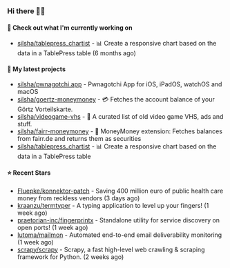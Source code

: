 ### Hi there 🦊👋

#### 👷 Check out what I'm currently working on

- [silsha/tablepress_chartist](https://github.com/silsha/tablepress_chartist) - 📊 Create a responsive chart based on the data in a TablePress table (6 months ago)

#### 🌱 My latest projects

- [silsha/pwnagotchi.app](https://github.com/silsha/pwnagotchi.app) - Pwnagotchi App for iOS, iPadOS, watchOS and macOS
- [silsha/goertz-moneymoney](https://github.com/silsha/goertz-moneymoney) - 💳 Fetches the account balance of your Görtz Vorteilskarte.
- [silsha/videogame-vhs](https://github.com/silsha/videogame-vhs) - 👾 A curated list of old video game VHS, ads and stuff.
- [silsha/fairr-moneymoney](https://github.com/silsha/fairr-moneymoney) - 💸 MoneyMoney extension: Fetches balances from fairr.de and returns them as securities
- [silsha/tablepress_chartist](https://github.com/silsha/tablepress_chartist) - 📊 Create a responsive chart based on the data in a TablePress table

#### ⭐ Recent Stars

- [Fluepke/konnektor-patch](https://github.com/Fluepke/konnektor-patch) - Saving 400 million euro of public health care money from reckless vendors (3 days ago)
- [kraanzu/termtyper](https://github.com/kraanzu/termtyper) - A typing application to level up your fingers! (1 week ago)
- [praetorian-inc/fingerprintx](https://github.com/praetorian-inc/fingerprintx) - Standalone utility for service discovery on open ports!  (1 week ago)
- [lutoma/mailmon](https://github.com/lutoma/mailmon) - Automated end-to-end email deliverability monitoring (1 week ago)
- [scrapy/scrapy](https://github.com/scrapy/scrapy) - Scrapy, a fast high-level web crawling &amp; scraping framework for Python. (2 weeks ago)
